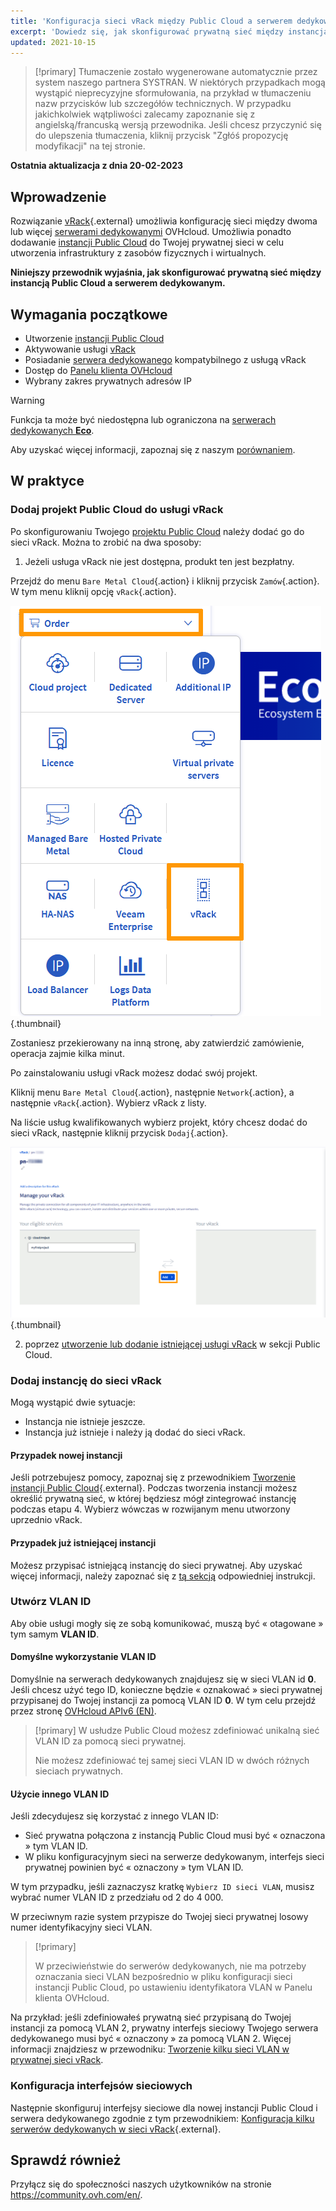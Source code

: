 ```yaml
---
title: 'Konfiguracja sieci vRack między Public Cloud a serwerem dedykowanym'
excerpt: 'Dowiedz się, jak skonfigurować prywatną sieć między instancją Public Cloud a serwerem dedykowanym'
updated: 2021-10-15
---
```


> [!primary]
> Tłumaczenie zostało wygenerowane automatycznie przez system naszego partnera SYSTRAN. W niektórych przypadkach mogą wystąpić nieprecyzyjne sformułowania, na przykład w tłumaczeniu nazw przycisków lub szczegółów technicznych. W przypadku jakichkolwiek wątpliwości zalecamy zapoznanie się z angielską/francuską wersją przewodnika. Jeśli chcesz przyczynić się do ulepszenia tłumaczenia, kliknij przycisk "Zgłóś propozycję modyfikacji" na tej stronie.
>

**Ostatnia aktualizacja z dnia 20-02-2023**

## Wprowadzenie

Rozwiązanie [vRack](https://www.ovh.pl/rozwiazania/vrack/){.external} umożliwia konfigurację sieci między dwoma lub więcej [serwerami dedykowanymi](https://www.ovhcloud.com/pl/bare-metal/) OVHcloud. Umożliwia ponadto dodawanie [instancji Public Cloud](https://www.ovhcloud.com/pl/public-cloud/) do Twojej prywatnej sieci w celu utworzenia infrastruktury z zasobów fizycznych i wirtualnych. 

**Niniejszy przewodnik wyjaśnia, jak skonfigurować prywatną sieć między instancją Public Cloud a serwerem dedykowanym.**


## Wymagania początkowe

* Utworzenie [instancji Public Cloud](/pages/public_cloud/compute/public-cloud-first-steps)
* Aktywowanie usługi [vRack](https://www.ovh.pl/rozwiazania/vrack/)
* Posiadanie [serwera dedykowanego](https://www.ovhcloud.com/pl/bare-metal/) kompatybilnego z usługą vRack
* Dostęp do [Panelu klienta OVHcloud](https://www.ovh.com/auth/?action=gotomanager&from=https://www.ovh.pl/&ovhSubsidiary=pl)
* Wybrany zakres prywatnych adresów IP

> [!warning]
> Funkcja ta może być niedostępna lub ograniczona na [serwerach dedykowanych **Eco**](https://eco.ovhcloud.com/pl/about/).
>
> Aby uzyskać więcej informacji, zapoznaj się z naszym [porównaniem](https://eco.ovhcloud.com/pl/compare/).

## W praktyce

### Dodaj projekt Public Cloud do usługi vRack

Po skonfigurowaniu Twojego [projektu Public Cloud](/pages/public_cloud/compute/create_a_public_cloud_project) należy dodać go do sieci vRack. Można to zrobić na dwa sposoby:

1. Jeżeli usługa vRack nie jest dostępna, produkt ten jest bezpłatny.

Przejdź do menu `Bare Metal Cloud`{.action} i kliknij przycisk `Zamów`{.action}. W tym menu kliknij opcję `vRack`{.action}.

![Zamów usługę vrack](images/orderingvrack.png){.thumbnail}

Zostaniesz przekierowany na inną stronę, aby zatwierdzić zamówienie, operacja zajmie kilka minut.

Po zainstalowaniu usługi vRack możesz dodać swój projekt.

Kliknij menu `Bare Metal Cloud`{.action}, następnie `Network`{.action}, a następnie `vRack`{.action}. Wybierz vRack z listy.

Na liście usług kwalifikowanych wybierz projekt, który chcesz dodać do sieci vRack, następnie kliknij przycisk `Dodaj`{.action}.

![dodaj projekt do usługi vrack](images/addprojectvrack.png){.thumbnail}

<ol start="2">
  <li>poprzez <a href="/pages/public_cloud/public_cloud_network_services/getting-started-07-creating-vrack#etap-1-aktywacja-i-zarzadzanie-usluga-vrack">utworzenie lub dodanie istniejącej usługi vRack</a> w sekcji Public Cloud.</li>
</ol>

### Dodaj instancję do sieci vRack 

Mogą wystąpić dwie sytuacje:

- Instancja nie istnieje jeszcze.
- Instancja już istnieje i należy ją dodać do sieci vRack.

#### Przypadek nowej instancji

Jeśli potrzebujesz pomocy, zapoznaj się z przewodnikiem [Tworzenie instancji Public Cloud](/pages/public_cloud/compute/public-cloud-first-steps#krok-3-tworzenie-instancji){.external}. Podczas tworzenia instancji możesz określić prywatną sieć, w której będziesz mógł zintegrować instancję podczas etapu 4. Wybierz wówczas w rozwijanym menu utworzony uprzednio vRack.

#### Przypadek już istniejącej instancji

Możesz przypisać istniejącą instancję do sieci prywatnej. Aby uzyskać więcej informacji, należy zapoznać się z [tą sekcją](/pages/public_cloud/public_cloud_network_services/getting-started-07-creating-vrack#w-przypadku-istniejacej-instancji) odpowiedniej instrukcji.


### Utwórz VLAN ID

Aby obie usługi mogły się ze sobą komunikować, muszą być « otagowane » tym samym **VLAN ID**.

#### Domyślne wykorzystanie VLAN ID

Domyślnie na serwerach dedykowanych znajdujesz się w sieci VLAN id **0**. Jeśli chcesz użyć tego ID, konieczne będzie « oznakować » sieci prywatnej przypisanej do Twojej instancji za pomocą VLAN ID **0**. W tym celu przejdź przez stronę [OVHcloud APIv6 (EN)](/pages/public_cloud/public_cloud_network_services/getting-started-08-creating-vrack-with-api#step-3-creating-a-vlan-in-the-vrack).


> [!primary]
> W usłudze Public Cloud możesz zdefiniować unikalną sieć VLAN ID za pomocą sieci prywatnej.
>
> Nie możesz zdefiniować tej samej sieci VLAN ID w dwóch różnych sieciach prywatnych.

#### Użycie innego VLAN ID

Jeśli zdecydujesz się korzystać z innego VLAN ID:

- Sieć prywatna połączona z instancją Public Cloud musi być « oznaczona » tym VLAN ID.
- W pliku konfiguracyjnym sieci na serwerze dedykowanym, interfejs sieci prywatnej powinien być « oznaczony » tym VLAN ID.

W tym przypadku, jeśli zaznaczysz kratkę `Wybierz ID sieci VLAN`, musisz wybrać numer VLAN ID z przedziału od 2 do 4 000.

W przeciwnym razie system przypisze do Twojej sieci prywatnej losowy numer identyfikacyjny sieci VLAN.

> [!primary]
> 
> W przeciwieństwie do serwerów dedykowanych, nie ma potrzeby oznaczania sieci VLAN bezpośrednio w pliku konfiguracji sieci instancji Public Cloud, po ustawieniu identyfikatora VLAN w Panelu klienta OVHcloud.
>

Na przykład: jeśli zdefiniowałeś prywatną sieć przypisaną do Twojej instancji za pomocą VLAN 2, prywatny interfejs sieciowy Twojego serwera dedykowanego musi być « oznaczony » za pomocą VLAN 2. Więcej informacji znajdziesz w przewodniku: [Tworzenie kilku sieci VLAN w prywatnej sieci vRack](/pages/bare_metal_cloud/dedicated_servers/creating-multiple-vlans-in-a-vrack).

### Konfiguracja interfejsów sieciowych

Następnie skonfiguruj interfejsy sieciowe dla nowej instancji Public Cloud i serwera dedykowanego zgodnie z tym przewodnikiem: [Konfiguracja kilku serwerów dedykowanych w sieci vRack](/pages/bare_metal_cloud/dedicated_servers/vrack_configuring_on_dedicated_server){.external}.

## Sprawdź również

Przyłącz się do społeczności naszych użytkowników na stronie <https://community.ovh.com/en/>.